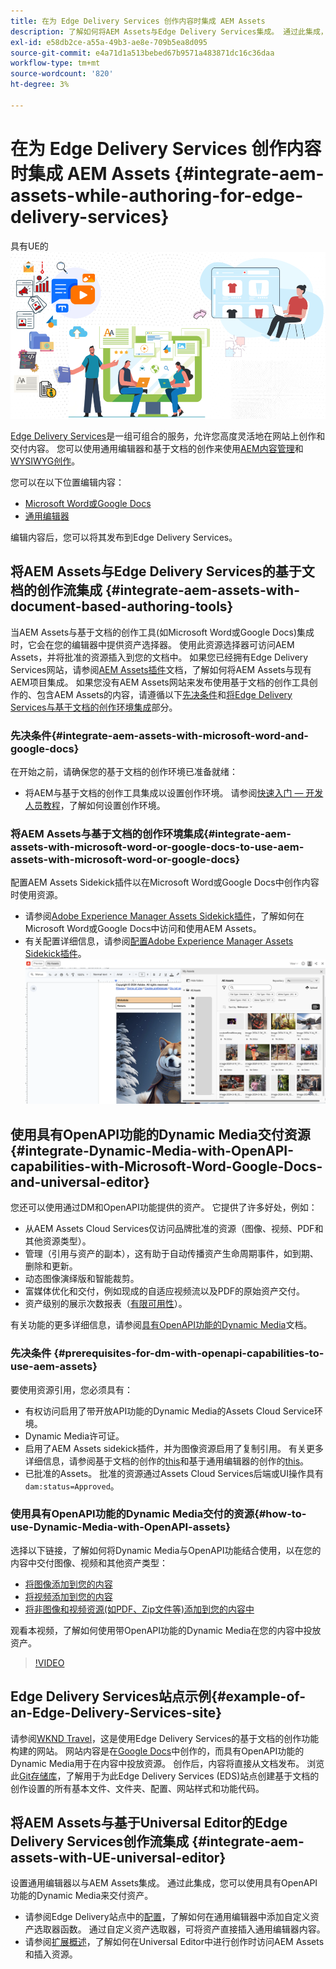 ```yaml
---
title: 在为 Edge Delivery Services 创作内容时集成 AEM Assets
description: 了解如何将AEM Assets与Edge Delivery Services集成。 通过此集成，您可以将AEM Assets与Microsoft Word和Google Docs集成，将AEM Assets与通用编辑器集成，将Dynamic Media与OpenAPI功能与通用编辑器集成，并将Dynamic Media与OpenAPI功能与Microsoft Word和Google Docs集成。
exl-id: e58db2ce-a55a-49b3-ae8e-709b5ea8d095
source-git-commit: e4a71d1a513bebed67b9571a483871dc16c36daa
workflow-type: tm+mt
source-wordcount: '820'
ht-degree: 3%

---
```


# 在为 Edge Delivery Services 创作内容时集成 AEM Assets {#integrate-aem-assets-while-authoring-for-edge-delivery-services}

具有UE的![AEM资源](/help/assets/assets/EDS2.png)

[Edge Delivery Services](https://experienceleague.adobe.com/zh-hans/docs/experience-manager-cloud-service/content/edge-delivery/overview)是一组可组合的服务，允许您高度灵活地在网站上创作和交付内容。 您可以使用通用编辑器和基于文档的创作来使用[AEM内容管理](/help/sites-cloud/authoring/author-publish.md)和[WYSIWYG创作](https://experienceleague.adobe.com/zh-hans/docs/experience-manager-cloud-service/content/edge-delivery/wysiwyg-authoring/authoring)。

您可以在以下位置编辑内容：

* [Microsoft Word或Google Docs](#integrate-aem-assets-with-document-based-authoring-tools)
* [通用编辑器](#integrate-aem-assets-with-UE-universal-editor)

编辑内容后，您可以将其发布到Edge Delivery Services。

## 将AEM Assets与Edge Delivery Services的基于文档的创作流集成 {#integrate-aem-assets-with-document-based-authoring-tools}

当AEM Assets与基于文档的创作工具(如Microsoft Word或Google Docs)集成时，它会在您的编辑器中提供资产选择器。 使用此资源选择器可访问AEM Assets，并将批准的资源插入到您的文档中。
如果您已经拥有Edge Delivery Services网站，请参阅[AEM Assets插件](https://github.com/adobe-rnd/aem-assets-plugin/blob/main/README.md)文档，了解如何将AEM Assets与现有AEM项目集成。
如果您没有AEM Assets网站来发布使用基于文档的创作工具创作的、包含AEM Assets的内容，请遵循以下[先决条件](#integrate-aem-assets-with-microsoft-word-and-google-docs)和[将Edge Delivery Services与基于文档的创作环境集成](#integrate-aem-assets-with-microsoft-word-or-google-docs-to-use-aem-assets-with-microsoft-word-or-google-docs)部分。

### 先决条件{#integrate-aem-assets-with-microsoft-word-and-google-docs}

在开始之前，请确保您的基于文档的创作环境已准备就绪：

* 将AEM与基于文档的创作工具集成以设置创作环境。 请参阅[快速入门 — 开发人员教程](https://www.aem.live/developer/tutorial)，了解如何设置创作环境。

### 将AEM Assets与基于文档的创作环境集成{#integrate-aem-assets-with-microsoft-word-or-google-docs-to-use-aem-assets-with-microsoft-word-or-google-docs}

配置AEM Assets Sidekick插件以在Microsoft Word或Google Docs中创作内容时使用资源。

* 请参阅[Adobe Experience Manager Assets Sidekick插件](https://www.aem.live/docs/aem-assets-sidekick-plugin#using-experience-manager-assets-for-website-authors)，了解如何在Microsoft Word或Google Docs中访问和使用AEM Assets。
* 有关配置详细信息，请参阅[配置Adobe Experience Manager Assets Sidekick插件](https://www.aem.live/developer/configuring-aem-assets-sidekick-plugin)。
  ![在ms word和google文档中使用具有openAPI功能的Dynamic Media](/help/assets/assets/my-assets-sidebar.png)

## 使用具有OpenAPI功能的Dynamic Media交付资源 {#integrate-Dynamic-Media-with-OpenAPI-capabilities-with-Microsoft-Word-Google-Docs-and-universal-editor}

您还可以使用通过DM和OpenAPI功能提供的资产。 它提供了许多好处，例如：

* 从AEM Assets Cloud Services仅访问品牌批准的资源（图像、视频、PDF和其他资源类型）。
* 管理（引用与资产的副本），这有助于自动传播资产生命周期事件，如到期、删除和更新。
* 动态图像演绎版和智能裁剪。
* 富媒体优化和交付，例如现成的自适应视频流以及PDF的原始资产交付。
* 资产级别的展示次数报表（[有限可用性](/help/assets/manage-reports-assets-view.md#dynamic-media-delivery-reports)）。

有关功能的更多详细信息，请参阅[具有OpenAPI功能的Dynamic Media](https://experienceleague.adobe.com/en/docs/experience-manager-cloud-service/content/assets/dynamicmedia/dynamic-media-open-apis/dynamic-media-open-apis-overview)文档。

### 先决条件 {#prerequisites-for-dm-with-openapi-capabilities-to-use-aem-assets}

要使用资源引用，您必须具有：

* 有权访问启用了带开放API功能的Dynamic Media的Assets Cloud Service环境。
* Dynamic Media许可证。
* 启用了AEM Assets sidekick插件，并为图像资源启用了复制引用。 有关更多详细信息，请参阅基于文档的创作的[this](https://www.aem.live/developer/configuring-aem-assets-sidekick-plugin#copymode)和基于通用编辑器的创作的[this](https://developer.adobe.com/uix/docs/extension-manager/extension-developed-by-adobe/configurable-asset-picker/#extension-overview)。
* 已批准的Assets。 批准的资源通过Assets Cloud Services后端或UI操作具有`dam:status=Approved`。

### 使用具有OpenAPI功能的Dynamic Media交付的资源{#how-to-use-Dynamic-Media-with-OpenAPI-assets}

选择以下链接，了解如何将Dynamic Media与OpenAPI功能结合使用，以在您的内容中交付图像、视频和其他资产类型：

* [将图像添加到您的内容](https://www.aem.live/docs/aem-assets-sidekick-plugin#using-image-references-when-authoring-content)
* [将视频添加到您的内容](https://www.aem.live/docs/aem-assets-sidekick-plugin#using-video-references-when-authoring-content)
* [将非图像和视频资源(如PDF、Zip文件等)添加到您的内容中](https://www.aem.live/docs/aem-assets-sidekick-plugin#using-asset-references-for-pdf-zip-etc-when-authoring-content)

观看本视频，了解如何使用带OpenAPI功能的Dynamic Media在您的内容中投放资产。

>[!VIDEO](https://video.tv.adobe.com/v/3441155)

## Edge Delivery Services站点示例{#example-of-an-Edge-Delivery-Services-site}

请参阅[WKND Travel](http://bit.ly/3DExLnf)，这是使用Edge Delivery Services的基于文档的创作功能构建的网站。 网站内容是在[Google Docs](https://drive.google.com/drive/folders/1HCCHRWp4HJIXW_cUv5cRDQ5DzzqiZsXT)中创作的，而具有OpenAPI功能的Dynamic Media用于在内容中投放资源。 创作后，内容将直接从文档发布。 浏览此[Git存储库](https://github.com/hlxsites/franklin-assets-selector/tree/aem-dynamicmedia-demo/blocks)，了解用于为此Edge Delivery Services (EDS)站点创建基于文档的创作设置的所有基本文件、文件夹、配置、网站样式和功能代码。

## 将AEM Assets与基于Universal Editor的Edge Delivery Services创作流集成 {#integrate-aem-assets-with-UE-universal-editor}

设置通用编辑器以与AEM Assets集成。 通过此集成，您可以使用具有OpenAPI功能的Dynamic Media来交付资产。

* 请参阅Edge Delivery站点中的[配置](https://developer.adobe.com/uix/docs/extension-manager/extension-developed-by-adobe/configurable-asset-picker/#configuration-in-edge-delivery-site)，了解如何在通用编辑器中添加自定义资产选取器函数。 通过自定义资产选取器，可将资产直接插入通用编辑器内容。
* 请参阅[扩展概述](https://developer.adobe.com/uix/docs/extension-manager/extension-developed-by-adobe/configurable-asset-picker/#extension-overview)，了解如何在Universal Editor中进行创作时访问AEM Assets和插入资源。
